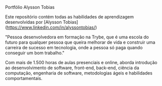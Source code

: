 Portfólio Alysson Tobias

Este repositório contém todas as habilidades de aprendizagem desenvolvidas por [Alysson Tobias] (https://www.linkedin.com/in/alyssontobias/)

"Pessoa desenvolvedora em formação na Trybe, que é uma escola do futuro para qualquer pessoa que queira melhorar de vida e construir uma carreira de sucesso em tecnologia, onde a pessoa só paga quando conseguir um bom trabalho."

Com mais de 1.500 horas de aulas presenciais e online, aborda introdução ao desenvolvimento de software, front-end, back-end, ciência da computação, engenharia de software, metodologias ágeis e habilidades comportamentais.
